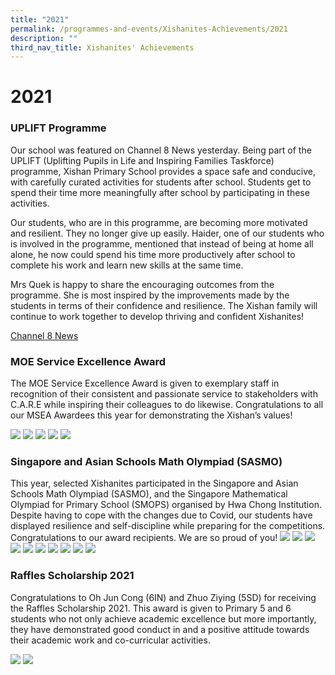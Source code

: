 ```yaml
---
title: "2021"
permalink: /programmes-and-events/Xishanites-Achievements/2021
description: ""
third_nav_title: Xishanites' Achievements
---
```

# **2021**

### UPLIFT Programme

Our school was featured on Channel 8 News yesterday. Being part of the UPLIFT (Uplifting Pupils in Life and Inspiring Families Taskforce) programme, Xishan Primary School provides a space safe and conducive, with carefully curated activities for students after school. Students get to spend their time more meaningfully after school by participating in these activities.

Our students, who are in this programme, are becoming more motivated and resilient. They no longer give up easily. Haider, one of our students who is involved in the programme, mentioned that instead of being at home all alone, he now could spend his time more productively after school to complete his work and learn new skills at the same time.

Mrs Quek is happy to share the encouraging outcomes from the programme. She is most inspired by the improvements made by the students in terms of their confidence and resilience. The Xishan family will continue to work together to develop thriving and confident Xishanites!

[Channel 8 News](https://www.facebook.com/xishanps/videos/619529792793279/)

### MOE Service Excellence Award

The MOE Service Excellence Award is given to exemplary staff in recognition of their consistent and passionate service to stakeholders with C.A.R.E while inspiring their colleagues to do likewise. Congratulations to all our MSEA Awardees this year for demonstrating the Xishan’s values!

![](/images/1%20(1).jpg)
![](/images/2%20(1).jpg)
![](/images/3%20(1).jpg)
![](/images/5%20(1).jpg)
![](/images/8%20(1).jpg)

### Singapore and Asian Schools Math Olympiad (SASMO)

This year, selected Xishanites participated in the Singapore and Asian Schools Math Olympiad (SASMO), and the Singapore Mathematical Olympiad for Primary School (SMOPS) organised by Hwa Chong Institution. Despite having to cope with the changes due to Covid, our students have displayed resilience and self-discipline while preparing for the competitions. Congratulations to our award recipients. We are so proud of you!
![](/images/11.jpg)
![](/images/10.jpg)
![](/images/9abc.jpg)
![](/images/8abc.jpg)
![](/images/7%20(1).jpg)
![](/images/6abc.jpg)
![](/images/4abc.jpg)
![](/images/3abc.jpg)
![](/images/2abc.jpg)
![](/images/1abc.jpg)

### Raffles Scholarship 2021

Congratulations to Oh Jun Cong (6IN) and Zhuo Ziying (5SD) for receiving the Raffles Scholarship 2021. This award is given to Primary 5 and 6 students who not only achieve academic excellence but more importantly, they have demonstrated good conduct in and a positive attitude towards their academic work and co-curricular activities.

![](/images/7abc.jpg)
![](/images/8%20(2).jpg)